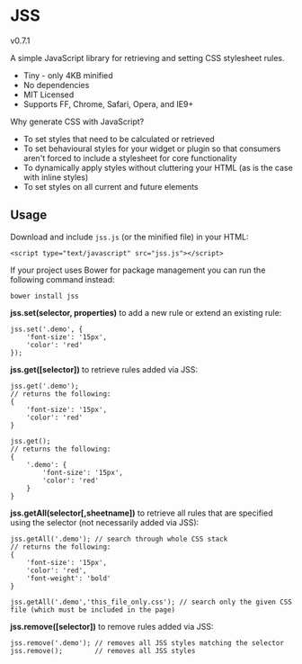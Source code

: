# JSS
v0.7.1

A simple JavaScript library for retrieving and setting CSS stylesheet rules.

* Tiny - only 4KB minified
* No dependencies
* MIT Licensed
* Supports FF, Chrome, Safari, Opera, and IE9+

Why generate CSS with JavaScript?

* To set styles that need to be calculated or retrieved
* To set behavioural styles for your widget or plugin so that consumers aren't forced to include a stylesheet for core functionality
* To dynamically apply styles without cluttering your HTML (as is the case with inline styles)
* To set styles on all current and future elements

## Usage

Download and include `jss.js` (or the minified file) in your HTML:

    <script type="text/javascript" src="jss.js"></script>

If your project uses Bower for package management you can run the following command instead:

    bower install jss

**jss.set(selector, properties)** to add a new rule or extend an existing rule:

    jss.set('.demo', {
        'font-size': '15px',
        'color': 'red'
    });

**jss.get([selector])** to retrieve rules added via JSS:

    jss.get('.demo');
    // returns the following:
    {
        'font-size': '15px',
        'color': 'red'
    }
    
    jss.get();
    // returns the following:
    {
        '.demo': {
            'font-size': '15px',
            'color': 'red'
        }
    }
    

**jss.getAll(selector[,sheetname])** to retrieve all rules that are specified using the selector (not necessarily added via JSS):

    jss.getAll('.demo'); // search through whole CSS stack
    // returns the following:
    {
        'font-size': '15px',
        'color': 'red',
        'font-weight': 'bold'
    }
    
    jss.getAll('.demo','this_file_only.css'); // search only the given CSS file (which must be included in the page)

**jss.remove([selector])** to remove rules added via JSS:

    jss.remove('.demo'); // removes all JSS styles matching the selector
    jss.remove();        // removes all JSS styles
